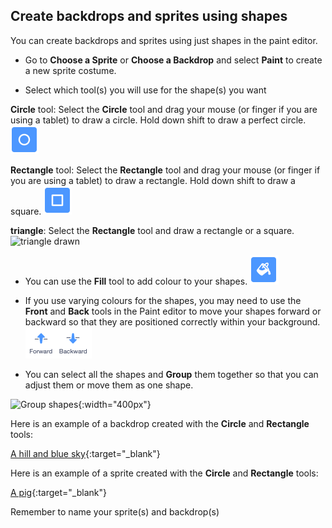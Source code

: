 ## Create backdrops and sprites using shapes

You can create backdrops and sprites using just shapes in the paint editor.

+ Go to **Choose a Sprite** or **Choose a Backdrop** and select **Paint** to create a new sprite costume.

+ Select which tool(s) you will use for the shape(s) you want 

**Circle** tool: Select the **Circle** tool and drag your mouse (or finger if you are using a tablet) to draw a circle. Hold down shift to draw a perfect circle.
![tool selected](images/circle-tool.png)

**Rectangle** tool: Select the **Rectangle** tool and drag your mouse (or finger if you are using a tablet) to draw a rectangle. Hold down shift to draw a square.
![tool selected](images/rectangle-tool.png)

**triangle**: Select the **Rectangle** tool and draw a rectangle or a square.
![triangle drawn](images/triangle.png)

+ You can use the **Fill** tool to add colour to your shapes.
![tool selected](images/fill-tool.png)

+ If you use varying colours for the shapes, you may need to use the **Front** and **Back** tools in the Paint editor to move your shapes forward or backward so that they are positioned correctly within your background.
![tools selected](images/front-back-tools.png)

+ You can select all the shapes and **Group** them together so that you can adjust them or move them as one shape.

![Group shapes](images/challenge2-group-shapes.png){:width="400px"}

Here is an example of a backdrop created with the **Circle** and **Rectangle** tools:

[A hill and blue sky](https://scratch.mit.edu/projects/452582516/editor){:target="_blank"}

Here is an example of a sprite created with the **Circle** and **Rectangle** tools:

[A pig](https://scratch.mit.edu/projects/495903163/editor){:target="_blank"}

Remember to name your sprite(s) and backdrop(s)

